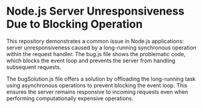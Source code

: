 # Node.js Server Unresponsiveness Due to Blocking Operation

This repository demonstrates a common issue in Node.js applications: server unresponsiveness caused by a long-running synchronous operation within the request handler.  The bug.js file shows the problematic code, which blocks the event loop and prevents the server from handling subsequent requests.

The bugSolution.js file offers a solution by offloading the long-running task using asynchronous operations to prevent blocking the event loop.  This ensures the server remains responsive to incoming requests even when performing computationally expensive operations.